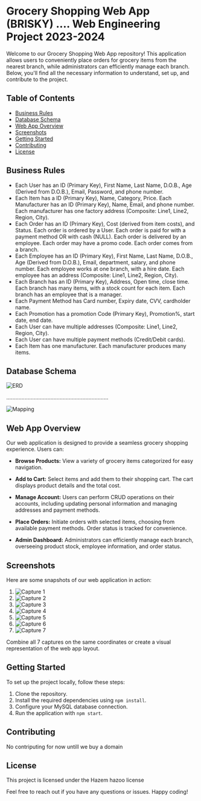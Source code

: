 # Grocery Shopping Web App (BRISKY) .... Web Engineering Project 2023-2024

Welcome to our Grocery Shopping Web App repository! This application allows users to conveniently place orders for grocery items from the nearest branch, while administrators can efficiently manage each branch. Below, you'll find all the necessary information to understand, set up, and contribute to the project.

## Table of Contents

- [Business Rules](#business-rules)
- [Database Schema](#database-schema)
- [Web App Overview](#web-app-overview)
- [Screenshots](#screenshots)
- [Getting Started](#getting-started)
- [Contributing](#contributing)
- [License](#license)

## Business Rules

- Each User has an ID (Primary Key), First Name, Last Name, D.O.B., Age (Derived from D.O.B.), Email, Password, and phone number.
- Each Item has a ID (Primary Key), Name, Category, Price. Each Manufacturer has an ID (Primary Key), Name, Email, and phone number. Each manufacturer has one factory address (Composite: Line1, Line2, Region, City).
- Each Order has an ID (Primary Key), Cost (derived from item costs), and Status. Each order is ordered by a User. Each order is paid for with a payment method OR with cash (NULL). Each order is delivered by an employee. Each order may have a promo code. Each order comes from a branch.
- Each Employee has an ID (Primary Key), First Name, Last Name, D.O.B., Age (Derived from D.O.B.), Email, department, salary, and phone number. Each employee works at one branch, with a hire date. Each employee has an address (Composite: Line1, Line2, Region, City).
- Each Branch has an ID (Primary Key), Address, Open time, close time. Each branch has many items, with a stock count for each item. Each branch has an employee that is a manager.
- Each Payment Method has Card number, Expiry date, CVV, cardholder name.
- Each Promotion has a promotion Code (Primary Key), Promotion%, start date, end date.
- Each User can have multiple addresses (Composite: Line1, Line2, Region, City).
- Each User can have multiple payment methods (Credit/Debit cards).
- Each Item has one manufacturer. Each manufacturer produces many items.

## Database Schema

![ERD](assets/Readmess/BriskyERD.png)

...................................................................

![Mapping](assets/Readmess/Maping.png)

## Web App Overview

Our web application is designed to provide a seamless grocery shopping experience. Users can:

- **Browse Products:** View a variety of grocery items categorized for easy navigation.

- **Add to Cart:** Select items and add them to their shopping cart. The cart displays product details and the total cost.

- **Manage Account:** Users can perform CRUD operations on their accounts, including updating personal information and managing addresses and payment methods.

- **Place Orders:** Initiate orders with selected items, choosing from available payment methods. Order status is tracked for convenience.

- **Admin Dashboard:** Administrators can efficiently manage each branch, overseeing product stock, employee information, and order status.

## Screenshots

Here are some snapshots of our web application in action:

1. ![Capture 1](assets\Readmess\Capture_account_mangemdn.PNG)
2. ![Capture 2](assets\Readmess\Capture_checkoutpage.PNG)
3. ![Capture 3](assets\Readmess\Capture_chokout.PNG)
4. ![Capture 4](assets\Readmess\Capture_home.PNG)
5. ![Capture 5](assets\Readmess\Capture_item.PNG)
6. ![Capture 6](assets\Readmess\Capture_peoducts.PNG)
7. ![Capture 7](assets\Readmess\Capture_track_order.PNG)

Combine all 7 captures on the same coordinates or create a visual representation of the web app layout.

## Getting Started

To set up the project locally, follow these steps:

1. Clone the repository.
2. Install the required dependencies using `npm install`.
3. Configure your MySQL database connection.
4. Run the application with `npm start`.

## Contributing

No contriputing for now untill we buy a domain

## License

This project is licensed under the Hazem hazoo license

Feel free to reach out if you have any questions or issues. Happy coding!
